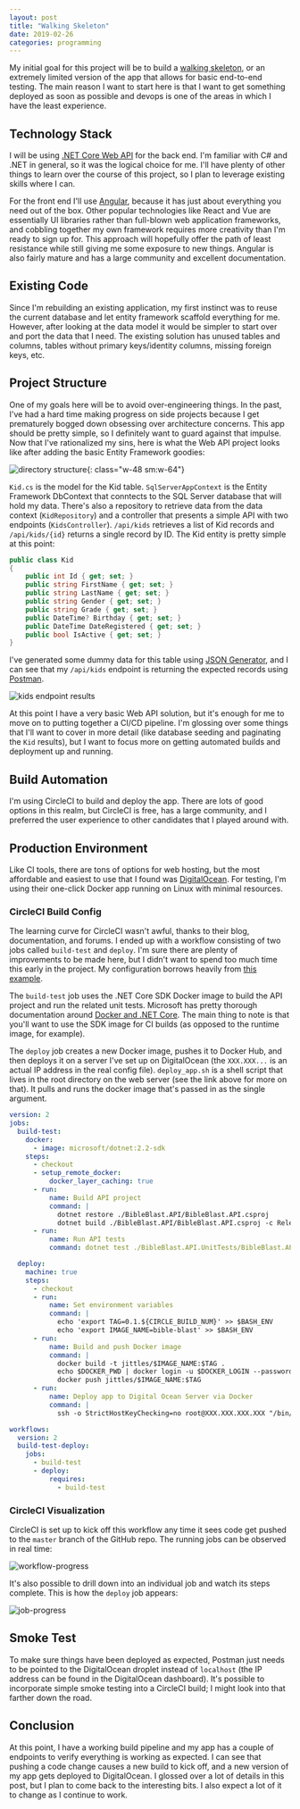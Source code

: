 ```yaml
---
layout: post
title: "Walking Skeleton"
date: 2019-02-26
categories: programming
---
```

My initial goal for this project will be to build a [walking skeleton](http://wiki.c2.com/?WalkingSkeleton), or an extremely limited version of the app that allows for basic end-to-end testing. The main reason I want to start here is that I want to get something deployed as soon as possible and devops is one of the areas in which I have the least experience.

## Technology Stack
I will be using [.NET Core Web API](https://docs.microsoft.com/en-us/dotnet/core/about) for the back end. I'm familiar with C# and .NET in general, so it was the logical choice for me. I'll have plenty of other things to learn over the course of this project, so I plan to leverage existing skills where I can.

For the front end I'll use [Angular](https://cli.angular.io), because it has just about everything you need out of the box. Other popular technologies like React and Vue are essentially UI libraries rather than full-blown web application frameworks, and cobbling together my own framework requires more creativity than I'm ready to sign up for. This approach will hopefully offer the path of least resistance while still giving me some exposure to new things. Angular is also fairly mature and has a large community and excellent documentation.

## Existing Code
Since I'm rebuilding an existing application, my first instinct was to reuse the current database and let entity framework scaffold everything for me. However, after looking at the data model it would be simpler to start over and port the data that I need. The existing solution has unused tables and columns, tables without primary keys/identity columns, missing foreign keys, etc.

## Project Structure
One of my goals here will be to avoid over-engineering things. In the past, I've had a hard time making progress on side projects because I get prematurely bogged down obsessing over architecture concerns. This app should be pretty simple, so I definitely want to guard against that impulse. Now that I've rationalized my sins, here is what the Web API project looks like after adding the basic Entity Framework goodies:

![directory structure](../assets/images/directory-structure.png "Directory Structure"){: class="w-48 sm:w-64"}

`Kid.cs` is the model for the Kid table. `SqlServerAppContext` is the Entity Framework DbContext that conntects to the SQL Server database that will hold my data. There's also a repository to retrieve data from the data context (`KidRepository`) and a controller that presents a simple API with two endpoints (`KidsController`). `/api/kids` retrieves a list of Kid records and `/api/kids/{id}` returns a single record by ID. The Kid entity is pretty simple at this point:

```csharp
public class Kid
{
    public int Id { get; set; }
    public string FirstName { get; set; }
    public string LastName { get; set; }
    public string Gender { get; set; }
    public string Grade { get; set; }
    public DateTime? Birthday { get; set; }
    public DateTime DateRegistered { get; set; }
    public bool IsActive { get; set; }
}
```

I've generated some dummy data for this table using [JSON Generator](https://next.json-generator.com), and I can see that my `/api/kids` endpoint is returning the expected records using [Postman](https://www.getpostman.com/).

![kids endpoint results](../assets/images/kids-results.png "Kids endpoint results")

At this point I have a very basic Web API solution, but it's enough for me to move on to putting together a CI/CD pipeline. I'm glossing over some things that I'll want to cover in more detail (like database seeding and paginating the `Kid` results), but I want to focus more on getting automated builds and deployment up and running.

## Build Automation
I'm using CircleCI to build and deploy the app. There are lots of good options in this realm, but CircleCI is free, has a large community, and I preferred the user experience to other candidates that I played around with.

## Production Environment
Like CI tools, there are tons of options for web hosting, but the most affordable and easiest to use that I found was [DigitalOcean](https://www.digitalocean.com). For testing, I'm using their one-click Docker app running on Linux with minimal resources.

### CircleCI Build Config
The learning curve for CircleCI wasn't awful, thanks to their blog, documentation, and forums. I ended up with a workflow consisting of two jobs called `build-test` and `deploy`. I'm sure there are plenty of improvements to be made here, but I didn't want to spend too much time this early in the project. My configuration borrows heavily from [this example](https://circleci.com/blog/build-cicd-piplines-using-docker/).

The `build-test` job uses the .NET Core SDK Docker image to build the API project and run the related unit tests. Microsoft has pretty thorough documentation around [Docker and .NET Core](https://docs.microsoft.com/en-us/dotnet/core/docker/building-net-docker-images). The main thing to note is that you'll want to use the SDK image for CI builds (as opposed to the runtime image, for example).

The `deploy` job creates a new Docker image, pushes it to Docker Hub, and then deploys it on a server I've set up on DigitalOcean (the `XXX.XXX...` is an actual IP address in the real config file). `deploy_app.sh` is a shell script that lives in the root directory on the web server (see the link above for more on that). It pulls and runs the docker image that's passed in as the single argument.

```yml
version: 2
jobs:
  build-test:
    docker:
      - image: microsoft/dotnet:2.2-sdk
    steps:
      - checkout
      - setup_remote_docker:
          docker_layer_caching: true
      - run:
          name: Build API project
          command: |
            dotnet restore ./BibleBlast.API/BibleBlast.API.csproj
            dotnet build ./BibleBlast.API/BibleBlast.API.csproj -c Release --no-restore
      - run:
          name: Run API tests
          command: dotnet test ./BibleBlast.API.UnitTests/BibleBlast.API.UnitTests.csproj

  deploy:
    machine: true
    steps:
      - checkout
      - run:
          name: Set environment variables
          command: |
            echo 'export TAG=0.1.${CIRCLE_BUILD_NUM}' >> $BASH_ENV
            echo 'export IMAGE_NAME=bible-blast' >> $BASH_ENV
      - run:
          name: Build and push Docker image
          command: |
            docker build -t jittles/$IMAGE_NAME:$TAG .
            echo $DOCKER_PWD | docker login -u $DOCKER_LOGIN --password-stdin
            docker push jittles/$IMAGE_NAME:$TAG
      - run:
          name: Deploy app to Digital Ocean Server via Docker
          command: |
            ssh -o StrictHostKeyChecking=no root@XXX.XXX.XXX.XXX "/bin/bash ./deploy_app.sh jittles/$IMAGE_NAME:$TAG"

workflows:
  version: 2
  build-test-deploy:
    jobs:
      - build-test
      - deploy:
          requires:
            - build-test
```

### CircleCI Visualization
CircleCI is set up to kick off this workflow any time it sees code get pushed to the `master` branch of the GitHub repo. The running jobs can be observed in real time:

![workflow-progress](../assets/images/circleci-workflow.png "Workflow progress")

It's also possible to drill down into an individual job and watch its steps complete. This is how the `deploy` job appears:

![job-progress](../assets/images/circleci-job.png "Job progress")

## Smoke Test
To make sure things have been deployed as expected, Postman just needs to be pointed to the DigitalOcean droplet instead of `localhost` (the IP address can be found in the DigitalOcean dashboard). It's possible to incorporate simple smoke testing into a CircleCI build; I might look into that farther down the road.

## Conclusion
At this point, I have a working build pipeline and my app has a couple of endpoints to verify everything is working as expected. I can see that pushing a code change causes a new build to kick off, and a new version of my app gets deployed to DigitalOcean. I glossed over a lot of details in this post, but I plan to come back to the interesting bits. I also expect a lot of it to change as I continue to work.
